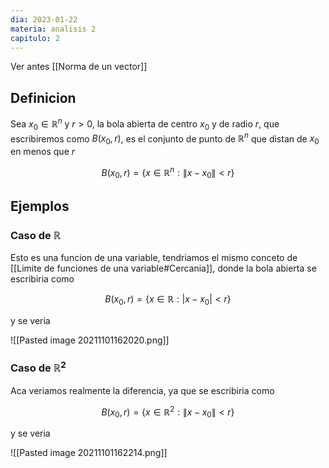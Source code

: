```yaml
---
dia: 2023-01-22
materia: analisis 2
capitulo: 2
---
```

Ver antes [[Norma de un vector]]

## Definicion
Sea $x_0 \in \mathbb{R}^n$ y $r > 0$, la bola abierta de centro $x_0$ y de radio $r$, que escribiremos como $B(x_0, r)$, es el conjunto de punto de $\mathbb{R}^n$ que distan de $x_0$ en menos que $r$

$$ B(x_0, r) = \{ x \in \mathbb{R}^n : \lVert x - x_0 \rVert < r \} $$

## Ejemplos
### Caso de $\mathbb{R}$
Esto es una funcion de una variable, tendriamos el mismo conceto de [[Limite de funciones de una variable#Cercania]], donde la bola abierta se escribiria como 

$$ B(x_0, r) = \{ x \in \mathbb{R} : \lvert x - x_0 \rvert < r \} $$

y se veria 

![[Pasted image 20211101162020.png]]

### Caso de $\mathbb{R}^2$
Aca veriamos realmente la diferencia, ya que se escribiria como

$$ B(x_0, r) = \{ x \in \mathbb{R}^2 : \lVert x - x_0 \rVert < r \} $$

y se veria 

![[Pasted image 20211101162214.png]]
